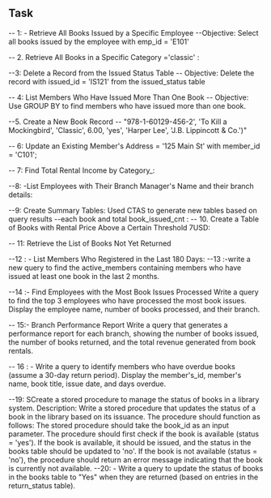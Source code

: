 ## Task

-- 1: - Retrieve All Books Issued by a Specific Employee
--Objective: Select all books issued by the employee with emp_id = 'E101'

-- 2. Retrieve All Books in a Specific Category  ='classic' :

--3: Delete a Record from the Issued Status Table 
-- Objective: Delete the record with issued_id = 'IS121' from the issued_status table

-- 4: List Members Who Have Issued More Than One Book 
 -- Objective: Use GROUP BY to find members who have issued more than one book.

--5. Create a New Book Record 
-- "978-1-60129-456-2', 'To Kill a Mockingbird', 'Classic', 6.00, 'yes', 'Harper Lee', 'J.B. Lippincott & Co.')"

-- 6: Update an Existing Member's Address = '125 Main St'  with member_id = 'C101';

 -- 7: Find Total Rental Income by Category_:

--8: -List Employees with Their Branch Manager's Name and their branch details:

--9: Create Summary Tables: Used CTAS to generate new tables based on query results 
        --each book and total book_issued_cnt :
-- 10. Create a Table of Books with Rental Price Above a Certain Threshold 7USD:

-- 11: Retrieve the List of Books Not Yet Returned

--12 : -  List Members Who Registered in the Last 180 Days:
--13 :-write a new query to find the active_members containing members who have issued at least one book in the last 2 months.

--14 :- Find Employees with the Most Book Issues Processed Write a query to find the top 3 employees who have processed the most book issues. Display the employee name, number of books processed, and their branch.

-- 15:-  Branch Performance Report  Write a query that generates a performance report for each branch, showing the number of books issued, the number of books returned, and the total revenue generated from book rentals.

-- 16 : -  Write a query to identify members who have overdue books (assume a 30-day return period). Display the member's_id, member's name, book title, issue date, and days overdue.


--19: SCreate a stored procedure to manage the status of books in a library system. 
Description: Write a stored procedure that updates the status of a book in the library based on its issuance. The procedure should function as follows: The stored procedure should take the book_id as an input parameter. The procedure should first check if the book is available (status = 'yes'). If the book is available, it should be issued, and the status in the books table should be updated to 'no'. If the book is not available (status = 'no'), the procedure should return an error message indicating that the book is currently not available.
--20: -  Write a query to update the status of books in the books table to "Yes" when they are returned (based on entries in the return_status table).



